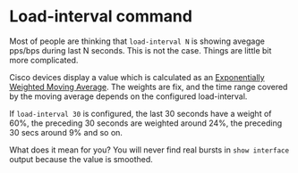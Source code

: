 # Load-interval command

Most of people are thinking that `load-interval N` is showing avegage pps/bps during last N seconds. This is not the case. Things are little bit more complicated.

Cisco devices display a value which is calculated as an [Exponentially Weighted Moving Average](https://en.wikipedia.org/wiki/Moving_average). The weights are fix, and the time range covered by the moving average depends on the configured load-interval.

If `load-interval 30` is configured, the last 30 seconds have a weight of 60%, the preceding 30 seconds are weighted around 24%, the preceding 30 secs around 9% and so on.

What does it mean for you? You will never find real bursts in `show interface` output because the value is smoothed.

